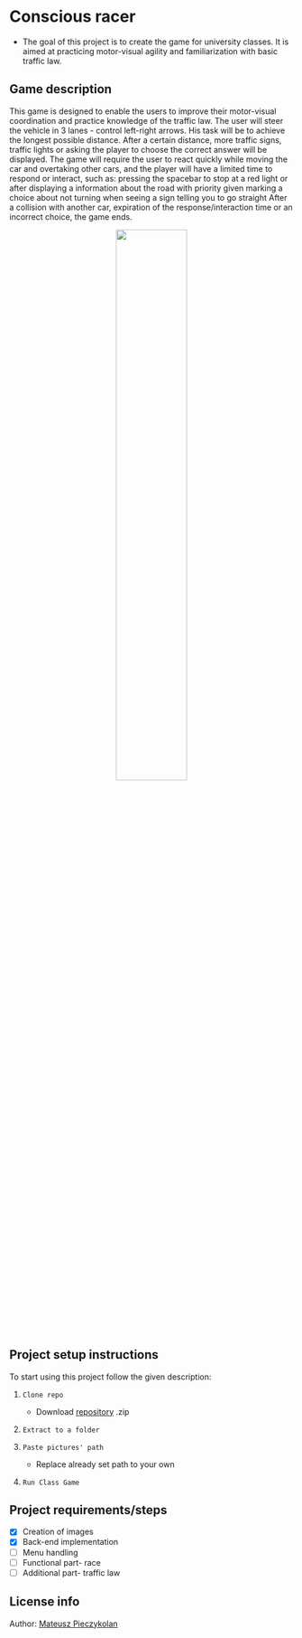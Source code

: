 # Conscious racer
- The goal of this project is to create the game for university classes. It is aimed at practicing motor-visual agility and familiarization with basic traffic law.

## Game description
This game is designed to enable the users to improve their motor-visual coordination and practice knowledge of the traffic law. 
The user will steer the vehicle in 3 lanes - control left-right arrows. His task will be to achieve the longest possible distance.
After a certain distance, more traffic signs, traffic lights or asking the player to choose the correct answer will be displayed.
The game will require the user to react quickly while moving the car and overtaking other cars, and the player will have a limited time to respond or interact, such as:
pressing the spacebar to stop at a red light or after displaying a information about the road with priority given
marking a choice about not turning when seeing a sign telling you to go straight
After a collision with another car, expiration of the response/interaction time or an incorrect choice, the game ends.

<p align="center">
<img src=https://user-images.githubusercontent.com/105952163/206880342-f8fc7754-9a1a-422a-837a-8102b938d1dc.png width=50% height=50%/>
</p>

## Project setup instructions
To start using this project follow the given description: 
1.  `Clone repo`
    - Download [repository](https://github.com/pejczykjr/Conscious_racer/archive/refs/heads/master.zip) .zip

2.  `Extract to a folder`

3.  `Paste pictures' path`
    - Replace already set path to your own

4.  `Run Class Game`

## Project requirements/steps
- [x] Creation of images
- [x] Back-end implementation
- [ ] Menu handling
- [ ] Functional part- race
- [ ] Additional part- traffic law

## License info
Author: [Mateusz Pieczykolan](https://github.com/pejczykjr)
